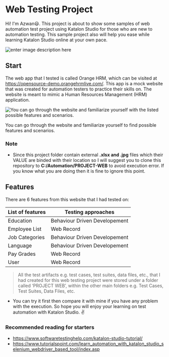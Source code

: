 
# Web Testing Project


Hi! I'm Azwan:smiley:. This project is about to show some samples of web automation test project using Katalon Studio for those who are new to automation testing. This sample project also will help you ease while learning Katalon Studio online at your own pace.



![enter image description here](https://i.ibb.co/6ytdqfN/Web-testing-samples.png)




## Start
The web app that I tested is called Orange HRM, which can be visited at https://opensource-demo.orangehrmlive.com/. This app is a mock website that was created for automation testers to practice their skills on. The website is meant to mimic a Human Resources Management (HRM) application.



![You can go through the website and familiarize yourself with the listed possible features and scenarios.](https://i.ibb.co/Rpq0gsD/Orange-HRM.png)



You can go through the website and familiarize yourself to find possible features and scenarios.

### Note

 - Since this project folder contain external **.xlsx and .jpg** files which their VALUE are binded with their location so I will suggest you to clone this repository to **C:/Automation/PROJECT-WEB** to avoid execution error. If you know what you are doing then it is fine to ignore this point.

## Features


There are 6 features from this website that I had tested on:


| **List of features** | **Testing approaches** |
|----------------------|------------------------|
| Education            | Behaviour Driven Developement  |
| Employee List        | Web Record             |
| Job Categories       | Behaviour Driven Developement  |
| Language             | Behaviour Driven Developement  |
| Pay Grades           | Web Record             |
| User                 | Web Record             |

> All the test artifacts e.g. test cases, test suites, data files, etc., that I had created for this web testing project were stored under a folder called ‘PROJECT WEB’, within the other main folders e.g. Test Cases, Test Suites, Data Files, etc.

- You can try it first then compare it with mine if you have any problem with the execution. So hope you will enjoy your learning on test automation with Katalon Studio. :v:

### Recommended reading for starters

- https://www.softwaretestinghelp.com/katalon-studio-tutorial/
- https://www.tutorialspoint.com/learn_automation_with_katalon_studio_selenium_webdriver_based_tool/index.asp
